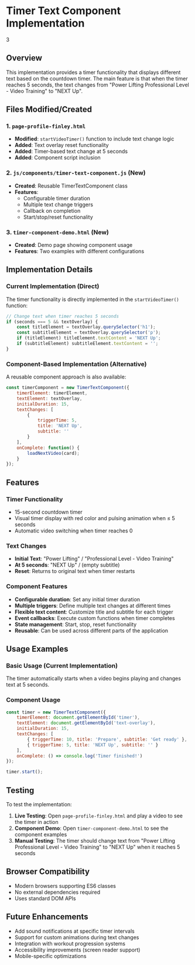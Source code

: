 # Timer Text Component Implementation
3
## Overview

This implementation provides a timer functionality that displays different text based on the countdown timer. The main feature is that when the timer reaches 5 seconds, the text changes from "Power Lifting Professional Level - Video Training" to "NEXT Up".

## Files Modified/Created

### 1. `page-profile-finley.html`
- **Modified**: `startVideoTimer()` function to include text change logic
- **Added**: Text overlay reset functionality
- **Added**: Timer-based text change at 5 seconds
- **Added**: Component script inclusion

### 2. `js/components/timer-text-component.js` (New)
- **Created**: Reusable TimerTextComponent class
- **Features**: 
  - Configurable timer duration
  - Multiple text change triggers
  - Callback on completion
  - Start/stop/reset functionality

### 3. `timer-component-demo.html` (New)
- **Created**: Demo page showing component usage
- **Features**: Two examples with different configurations

## Implementation Details

### Current Implementation (Direct)

The timer functionality is directly implemented in the `startVideoTimer()` function:

```javascript
// Change text when timer reaches 5 seconds
if (seconds === 5 && textOverlay) {
    const titleElement = textOverlay.querySelector('h1');
    const subtitleElement = textOverlay.querySelector('p');
    if (titleElement) titleElement.textContent = 'NEXT Up';
    if (subtitleElement) subtitleElement.textContent = '';
}
```

### Component-Based Implementation (Alternative)

A reusable component approach is also available:

```javascript
const timerComponent = new TimerTextComponent({
    timerElement: timerElement,
    textElement: textOverlay,
    initialDuration: 15,
    textChanges: [
        {
            triggerTime: 5,
            title: 'NEXT Up',
            subtitle: ''
        }
    ],
    onComplete: function() {
        loadNextVideo(card);
    }
});
```

## Features

### Timer Functionality
- 15-second countdown timer
- Visual timer display with red color and pulsing animation when ≤ 5 seconds
- Automatic video switching when timer reaches 0

### Text Changes
- **Initial Text**: "Power Lifting" / "Professional Level - Video Training"
- **At 5 seconds**: "NEXT Up" / (empty subtitle)
- **Reset**: Returns to original text when timer restarts

### Component Features
- **Configurable duration**: Set any initial timer duration
- **Multiple triggers**: Define multiple text changes at different times
- **Flexible text content**: Customize title and subtitle for each trigger
- **Event callbacks**: Execute custom functions when timer completes
- **State management**: Start, stop, reset functionality
- **Reusable**: Can be used across different parts of the application

## Usage Examples

### Basic Usage (Current Implementation)
The timer automatically starts when a video begins playing and changes text at 5 seconds.

### Component Usage
```javascript
const timer = new TimerTextComponent({
    timerElement: document.getElementById('timer'),
    textElement: document.getElementById('text-overlay'),
    initialDuration: 15,
    textChanges: [
        { triggerTime: 10, title: 'Prepare', subtitle: 'Get ready' },
        { triggerTime: 5, title: 'NEXT Up', subtitle: '' }
    ],
    onComplete: () => console.log('Timer finished!')
});

timer.start();
```

## Testing

To test the implementation:

1. **Live Testing**: Open `page-profile-finley.html` and play a video to see the timer in action
2. **Component Demo**: Open `timer-component-demo.html` to see the component examples
3. **Manual Testing**: The timer should change text from "Power Lifting Professional Level - Video Training" to "NEXT Up" when it reaches 5 seconds

## Browser Compatibility

- Modern browsers supporting ES6 classes
- No external dependencies required
- Uses standard DOM APIs

## Future Enhancements

- Add sound notifications at specific timer intervals
- Support for custom animations during text changes
- Integration with workout progression systems
- Accessibility improvements (screen reader support)
- Mobile-specific optimizations
